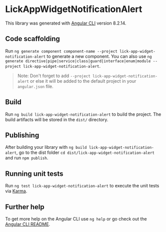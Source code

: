 # LickAppWidgetNotificationAlert

This library was generated with [Angular CLI](https://github.com/angular/angular-cli) version 8.2.14.

## Code scaffolding

Run `ng generate component component-name --project lick-app-widget-notification-alert` to generate a new component. You can also use `ng generate directive|pipe|service|class|guard|interface|enum|module --project lick-app-widget-notification-alert`.
> Note: Don't forget to add `--project lick-app-widget-notification-alert` or else it will be added to the default project in your `angular.json` file. 

## Build

Run `ng build lick-app-widget-notification-alert` to build the project. The build artifacts will be stored in the `dist/` directory.

## Publishing

After building your library with `ng build lick-app-widget-notification-alert`, go to the dist folder `cd dist/lick-app-widget-notification-alert` and run `npm publish`.

## Running unit tests

Run `ng test lick-app-widget-notification-alert` to execute the unit tests via [Karma](https://karma-runner.github.io).

## Further help

To get more help on the Angular CLI use `ng help` or go check out the [Angular CLI README](https://github.com/angular/angular-cli/blob/master/README.md).
